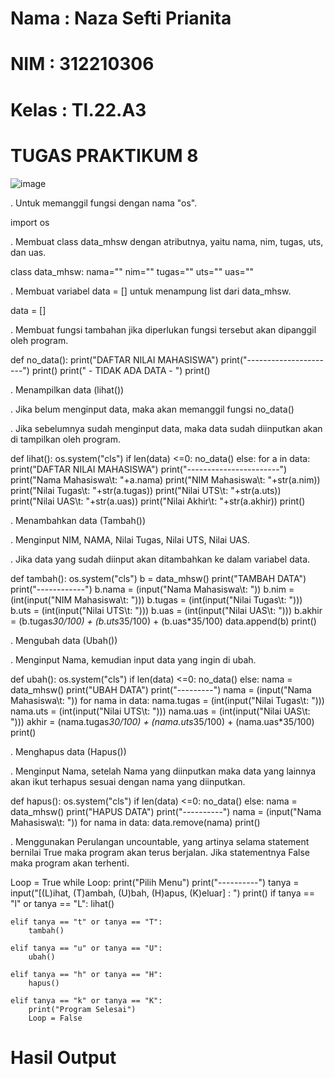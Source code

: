 # Nama  : Naza Sefti Prianita

# NIM   : 312210306

# Kelas : TI.22.A3

# TUGAS PRAKTIKUM 8

![image](https://user-images.githubusercontent.com/115772516/206904687-593a0ba8-57cf-4ac1-9992-9e077c0b5341.png)

. Untuk memanggil fungsi dengan nama "os".

import os

. Membuat class data_mhsw dengan atributnya, yaitu nama, nim, tugas, uts, dan uas.

class data_mhsw:
    nama=""
    nim=""
    tugas=""
    uts=""
    uas=""
    
. Membuat variabel data = [] untuk menampung list dari data_mhsw.

data = []

. Membuat fungsi tambahan jika diperlukan fungsi tersebut akan dipanggil oleh program.

def no_data():
    print("DAFTAR NILAI MAHASISWA")
    print("----------------------")
    print()
    print(" - TIDAK ADA DATA - ")
    print()
    
. Menampilkan data (lihat())

. Jika belum menginput data, maka akan memanggil fungsi no_data()

. Jika sebelumnya sudah menginput data, maka data sudah diinputkan akan di tampilkan oleh program.

def lihat():
    os.system("cls")
    if len(data) <=0:
        no_data()
    else:
        for a in data:
            print("DAFTAR NILAI MAHASISWA")
            print("-----------------------")
            print("Nama Mahasiswa\t: "+a.nama)
            print("NIM Mahasiswa\t: "+str(a.nim))
            print("Nilai Tugas\t: "+str(a.tugas))
            print("Nilai UTS\t: "+str(a.uts))
            print("Nilai UAS\t: "+str(a.uas))
            print("Nilai Akhir\t: "+str(a.akhir))
            print()
     
. Menambahkan data (Tambah())

. Menginput NIM, NAMA, Nilai Tugas, Nilai UTS, Nilai UAS.

. Jika data yang sudah diinput akan ditambahkan ke dalam variabel data.

def tambah():
    os.system("cls")
    b = data_mhsw()
    print("TAMBAH DATA")
    print("------------")
    b.nama = (input("Nama Mahasiswa\t: "))
    b.nim = (int(input("NIM Mahasiswa\t: ")))
    b.tugas = (int(input("Nilai Tugas\t: ")))
    b.uts = (int(input("Nilai UTS\t: ")))
    b.uas = (int(input("Nilai UAS\t: ")))
    b.akhir = (b.tugas*30/100) + (b.uts*35/100) + (b.uas*35/100)
    data.append(b)
    print()
    
. Mengubah data (Ubah())

. Menginput Nama, kemudian input data yang ingin di ubah.

def ubah():
    os.system("cls")
    if len(data) <=0:
        no_data()
    else:
        nama = data_mhsw()
        print("UBAH DATA")
        print("---------")
        nama = (input("Nama Mahasiswa\t: "))
        for nama in data:
            nama.tugas = (int(input("Nilai Tugas\t: ")))
            nama.uts = (int(input("Nilai UTS\t: ")))
            nama.uas = (int(input("Nilai UAS\t: ")))
            akhir = (nama.tugas*30/100) + (nama.uts*35/100) + (nama.uas*35/100)
        print()
        
. Menghapus data (Hapus())

. Menginput Nama, setelah Nama yang diinputkan maka data yang lainnya akan ikut terhapus sesuai dengan nama yang diinputkan.

def hapus():
    os.system("cls")
    if len(data) <=0:
        no_data()
    else:
        nama = data_mhsw()
        print("HAPUS DATA")
        print("----------")
        nama = (input("Nama Mahasiswa\t: "))
        for nama in data:
            data.remove(nama)
        print()
        
. Menggunakan Perulangan uncountable, yang artinya selama statement bernilai True maka program akan terus berjalan. Jika statementnya False maka program akan terhenti.

Loop = True
while Loop:
    print("Pilih Menu")
    print("----------")
    tanya = input("[(L)ihat, (T)ambah, (U)bah, (H)apus, (K)eluar] : ")
    print()
    if tanya == "l" or tanya == "L":
        lihat()

    elif tanya == "t" or tanya == "T":
        tambah()

    elif tanya == "u" or tanya == "U":
        ubah()

    elif tanya == "h" or tanya == "H":
        hapus()

    elif tanya == "k" or tanya == "K":
        print("Program Selesai")
        Loop = False
        
# Hasil Output

